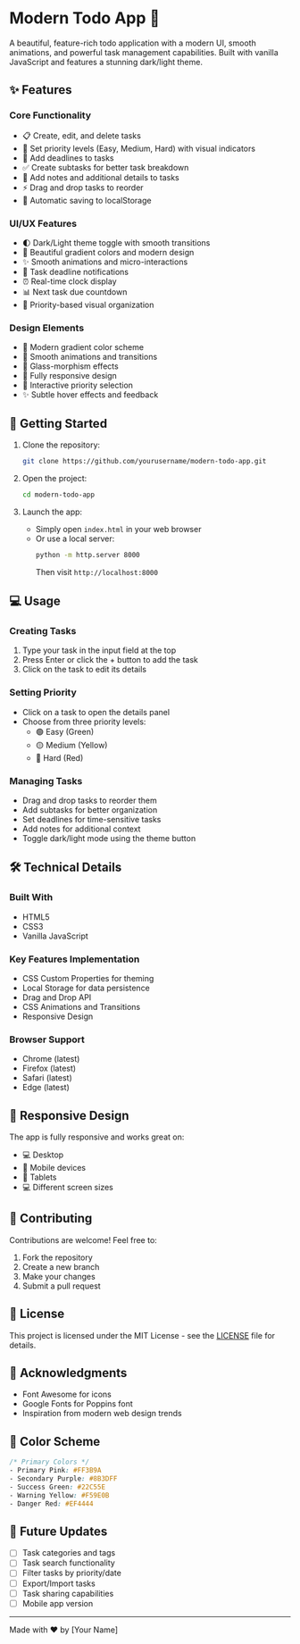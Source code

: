 # Modern Todo App 📝

A beautiful, feature-rich todo application with a modern UI, smooth animations, and powerful task management capabilities. Built with vanilla JavaScript and features a stunning dark/light theme.
## ✨ Features

### Core Functionality
- 📋 Create, edit, and delete tasks
- 🎯 Set priority levels (Easy, Medium, Hard) with visual indicators
- 📅 Add deadlines to tasks
- ✅ Create subtasks for better task breakdown
- 📝 Add notes and additional details to tasks
- ⚡ Drag and drop tasks to reorder
- 💾 Automatic saving to localStorage

### UI/UX Features
- 🌓 Dark/Light theme toggle with smooth transitions
- 🎨 Beautiful gradient colors and modern design
- ✨ Smooth animations and micro-interactions
- 🔔 Task deadline notifications
- ⏰ Real-time clock display
- 📊 Next task due countdown
- 🎯 Priority-based visual organization

### Design Elements
- 🎨 Modern gradient color scheme
- 💫 Smooth animations and transitions
- 🌟 Glass-morphism effects
- 📱 Fully responsive design
- 🎯 Interactive priority selection
- ✨ Subtle hover effects and feedback

## 🚀 Getting Started

1. Clone the repository:
   ```bash
   git clone https://github.com/yourusername/modern-todo-app.git
   ```

2. Open the project:
   ```bash
   cd modern-todo-app
   ```

3. Launch the app:
   - Simply open `index.html` in your web browser
   - Or use a local server:
     ```bash
     python -m http.server 8000
     ```
     Then visit `http://localhost:8000`

## 💻 Usage

### Creating Tasks
1. Type your task in the input field at the top
2. Press Enter or click the + button to add the task
3. Click on the task to edit its details

### Setting Priority
- Click on a task to open the details panel
- Choose from three priority levels:
  - 🟢 Easy (Green)
  - 🟡 Medium (Yellow)
  - 🔴 Hard (Red)

### Managing Tasks
- Drag and drop tasks to reorder them
- Add subtasks for better organization
- Set deadlines for time-sensitive tasks
- Add notes for additional context
- Toggle dark/light mode using the theme button

## 🛠️ Technical Details

### Built With
- HTML5
- CSS3
- Vanilla JavaScript

### Key Features Implementation
- CSS Custom Properties for theming
- Local Storage for data persistence
- Drag and Drop API
- CSS Animations and Transitions
- Responsive Design

### Browser Support
- Chrome (latest)
- Firefox (latest)
- Safari (latest)
- Edge (latest)

## 📱 Responsive Design
The app is fully responsive and works great on:
- 💻 Desktop
- 📱 Mobile devices
- 📱 Tablets
- 💻 Different screen sizes

## 🤝 Contributing
Contributions are welcome! Feel free to:
1. Fork the repository
2. Create a new branch
3. Make your changes
4. Submit a pull request

## 📄 License
This project is licensed under the MIT License - see the [LICENSE](LICENSE) file for details.

## 🙏 Acknowledgments
- Font Awesome for icons
- Google Fonts for Poppins font
- Inspiration from modern web design trends

## 🎨 Color Scheme
```css
/* Primary Colors */
- Primary Pink: #FF3B9A
- Secondary Purple: #8B3DFF
- Success Green: #22C55E
- Warning Yellow: #F59E0B
- Danger Red: #EF4444
```

## 🔄 Future Updates
- [ ] Task categories and tags
- [ ] Task search functionality
- [ ] Filter tasks by priority/date
- [ ] Export/Import tasks
- [ ] Task sharing capabilities
- [ ] Mobile app version

---
Made with ❤️ by [Your Name]
